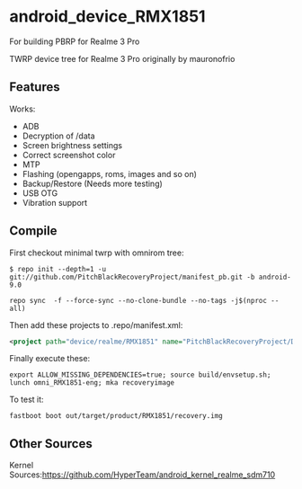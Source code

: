# android_device_RMX1851
For building PBRP for Realme 3 Pro

TWRP device tree for Realme 3 Pro originally by mauronofrio

## Features

Works:

- ADB
- Decryption of /data
- Screen brightness settings
- Correct screenshot color
- MTP
- Flashing (opengapps, roms, images and so on)
- Backup/Restore (Needs more testing)
- USB OTG
- Vibration support
## Compile

First checkout minimal twrp with omnirom tree:

```
$ repo init --depth=1 -u git://github.com/PitchBlackRecoveryProject/manifest_pb.git -b android-9.0

repo sync  -f --force-sync --no-clone-bundle --no-tags -j$(nproc --all)
```

Then add these projects to .repo/manifest.xml:

```xml
<project path="device/realme/RMX1851" name="PitchBlackRecoveryProject/Device_RMX1851-PBRP" remote="github" revision="android-9.0" />
```

Finally execute these:

```
export ALLOW_MISSING_DEPENDENCIES=true; source build/envsetup.sh; lunch omni_RMX1851-eng; mka recoveryimage
```

To test it:

```
fastboot boot out/target/product/RMX1851/recovery.img
```
## Other Sources

Kernel Sources:https://github.com/HyperTeam/android_kernel_realme_sdm710
